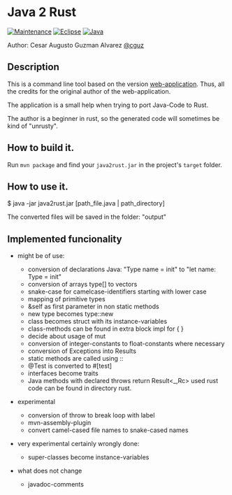 # Java 2 Rust

[![Maintenance](https://img.shields.io/badge/Maintained%3F-yes-green.svg)](https://gitHub.com/cguz/)
[![Eclipse](https://img.shields.io/badge/-Eclipse-blueviolet)](https://eclipse.org/)
[![Java](https://img.shields.io/badge/Java-ED8B00?&logo=java&logoColor=white)](https://java.org/)

Author: Cesar Augusto Guzman Alvarez [@cguz](https://github.com/cguz/)

## Description

This is a command line tool based on the version [web-application](https://github.com/aschoerk/converter-page). Thus,
all the credits for the original author of the web-application.

The application is a small help when trying to port Java-Code to Rust.

The author is a beginner in rust, so the generated code will sometimes be kind of "unrusty".

## How to build it.

Run `mvn package` and find your `java2rust.jar` in the project's `target` folder.

## How to use it.

$ java -jar java2rust.jar [path_file.java | path_directory]

The converted files will be saved in the folder: "output"

## Implemented funcionality

- might be of use:

    - conversion of declarations Java: "Type name = init" to "let name: Type = init"
    - conversion of arrays type[] to vectors
    - snake-case for camelcase-identifiers starting with lower case
    - mapping of primitive types
    - &self as first parameter in non static methods
    - new type becomes type::new
    - class becomes struct with its instance-variables
    - class-methods can be found in extra block impl for { }
    - decide about usage of mut
    - conversion of integer-constants to float-constants where necessary
    - conversion of Exceptions into Results
    - static methods are called using ::
    - @Test is converted to #[test]
    - interfaces become traits
    - Java methods with declared throws return Result<_,Rc<Exception>> used rust code can be found in directory rust.

- experimental

    - conversion of throw to break loop with label
    - mvn-assembly-plugin
    - convert camel-cased file names to snake-cased names 

- very experimental certainly wrongly done:

    - super-classes become instance-variables

- what does not change

    - javadoc-comments
